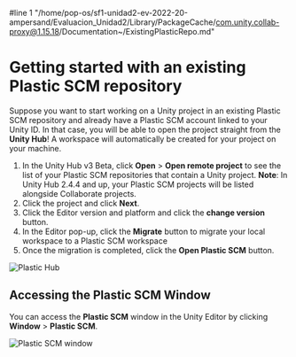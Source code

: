#line 1 "/home/pop-os/sf1-unidad2-ev-2022-20-ampersand/Evaluacion_Unidad2/Library/PackageCache/com.unity.collab-proxy@1.15.18/Documentation~/ExistingPlasticRepo.md"
# Getting started with an existing Plastic SCM repository

Suppose you want to start working on a Unity project in an existing Plastic SCM repository and already have a Plastic SCM account linked to your Unity ID. In that case, you will be able to open the project straight from the **Unity Hub**! A workspace will automatically be created for your project on your machine.


1. In the Unity Hub v3 Beta, click **Open** > **Open remote project** to see the list of your Plastic SCM repositories that contain a Unity project.
   **Note**: In Unity Hub 2.4.4 and up, your Plastic SCM projects will be listed alongside Collaborate projects.
2. Click the project and click **Next**.
3. Click the Editor version and platform and click the **change version** button.
4. In the Editor pop-up, click the **Migrate** button to migrate your local workspace to a Plastic SCM workspace 
5. Once the migration is completed, click the **Open Plastic SCM** button.

![Plastic Hub](images/plasticHub.gif)

## Accessing the Plastic SCM Window

You can access the **Plastic SCM** window in the Unity Editor by clicking **Window** &gt; **Plastic SCM**.

![Plastic SCM window](images/AccessingPlastic.png)
